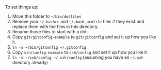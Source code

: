 To set things up:

1. Move this folder to `~/bin/dotfiles`
2. Remove your `~/.bashrc` and `~/.bash_profile` files if they exist and replace them with the files in this directory.
3. Rename those files to start with a dot.
4. Copy `git/gitconfig-example` to `git/gitconfig` and set it up how you like it.
5. `ln -s ~/bin/gitconfig ~/.gitconfig`
6. Copy `ssh/config-example` to `ssh/config` and set it up how you like it.
7. `ln -s ~/ssh/config ~/.ssh/config` (assuming you have an `~/.ssh` directory already)
